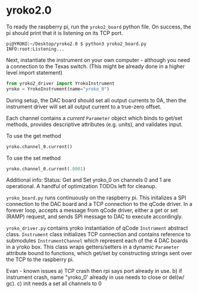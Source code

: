 # yroko2.0
To ready the raspberry pi, run the `yroko2_board` python file. On success, the pi should print that it is listening on its TCP port.
```
pi@YROKO:~/Desktop/yroko2.0 $ python3 yroko2_board.py 
INFO:root:Listening...
```

Next, instantiate the instrument on your own computer - although you need a connection to the Texas switch. (This might be already done in a higher level import statement)
```python
from yroko2_driver import YrokoInstrument
yroko = YrokoInstrument(name="yroko_0")
```

During setup, the DAC board should set all output currents to 0A, then the instrument driver will set all output current to a true-zero offset.

Each channel contains a *current* `Parameter` object which binds to get/set methods, provides descriptive attributes (e.g. units), and validates input.

To use the get method
```python
yroko.channel_0.current()
```

To use the set method
```python
yroko.channel_0.current(.0001)
```

Additional info:
Status: Get and Set yroko_0 on channels 0 and 1 are operational. A handful of optimization TODOs left for cleanup.

`yroko_board.py` runs continuously on the raspberry pi. This initalizes a SPI connection to the DAC board and a TCP connection to the qCode driver. In a forever loop, accepts a message from qCode driver, either a get or set (RAMP) request, and sends SPI message to DAC to execute accordingly.

`yroko_driver.py` contains yroko instantiation of qCode `Instrument` abstract class. `Instrument` class initializes TCP connection and contains reference to submodules `InstrumentChannel` which represent each of the 4 DAC boards in a yroko box. This class wraps getters/setters in a dynamic `Parameter` attribute bound to functions, which get/set by constructing strings sent over the TCP to the raspberry pi.

Evan - known issues a) TCP crash then rpi says port already in use. b) if instrument crash, name "yroko_0' already in use needs to close or del(w/ gc). c) init needs a set all channels to 0

